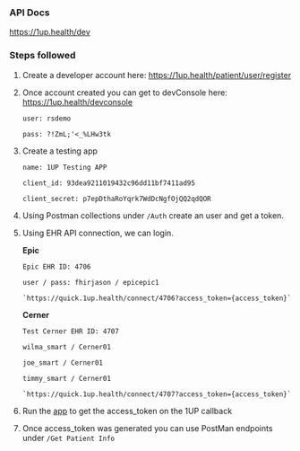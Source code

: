 ### API Docs

https://1up.health/dev

### Steps followed

1. Create a developer account here: https://1up.health/patient/user/register

2. Once account created you can get to devConsole here:
   https://1up.health/devconsole

   ```
   user: rsdemo

   pass: ?!ZmL;'<_%LHw3tk
   ```

3. Create a testing app

   ```
   name: 1UP Testing APP

   client_id: 93dea9211019432c96dd11bf7411ad95

   client_secret: p7epDthaRoYqrk7WdDcNgfOjQQ2qdQOR
   ```

4. Using Postman collections under `/Auth` create an user and get a token.

5. Using EHR API connection, we can login.

   **Epic**

   ```
   Epic EHR ID: 4706

   user / pass: fhirjason / epicepic1

   `https://quick.1up.health/connect/4706?access_token={access_token}`
   ```

   **Cerner**

   ```
   Test Cerner EHR ID: 4707

   wilma_smart / Cerner01

   joe_smart / Cerner01

   timmy_smart / Cerner01

   `https://quick.1up.health/connect/4707?access_token={access_token}`
   ```

6. Run the [app](https://github.com/1uphealth/1upwebapp) to get the access_token
   on the 1UP callback

7. Once access_token was generated you can use PostMan endpoints under
   `/Get Patient Info`
